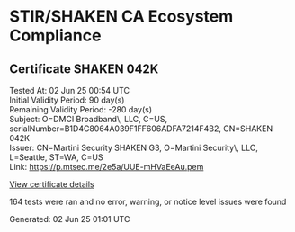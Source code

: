 # STIR/SHAKEN CA Ecosystem Compliance

## Certificate SHAKEN 042K

Tested At: 02 Jun 25 00:54 UTC\
Initial Validity Period: 90 day(s)\
Remaining Validity Period: -280 day(s)\
Subject: O=DMCI Broadband\\, LLC, C=US, serialNumber=B1D4C8064A039F1FF606ADFA7214F4B2, CN=SHAKEN 042K\
Issuer: CN=Martini Security SHAKEN G3, O=Martini Security\\, LLC, L=Seattle, ST=WA, C=US\
Link: https://p.mtsec.me/2e5a/UUE-mHVaEeAu.pem

[View certificate details](https://x509.io/?cert=MIIDGzCCAsKgAwIBAgITUUE%2BmHVaEeAu8ASAv%2F3nsSEe9TAKBggqhkjOPQQDAjBxMQswCQYDVQQGEwJVUzELMAkGA1UECBMCV0ExEDAOBgNVBAcTB1NlYXR0bGUxHjAcBgNVBAoTFU1hcnRpbmkgU2VjdXJpdHksIExMQzEjMCEGA1UEAxMaTWFydGluaSBTZWN1cml0eSBTSEFLRU4gRzMwHhcNMjQwNTI3MDkzODAyWhcNMjQwODI1MDQwMDAwWjBsMRQwEgYDVQQDEwtTSEFLRU4gMDQySzEpMCcGA1UEBRMgQjFENEM4MDY0QTAzOUYxRkY2MDZBREZBNzIxNEY0QjIxCzAJBgNVBAYTAlVTMRwwGgYDVQQKExNETUNJIEJyb2FkYmFuZCwgTExDMFkwEwYHKoZIzj0CAQYIKoZIzj0DAQcDQgAEplpRiIfPAGtA9gselIRAvy%2FsYbogWksKfgt4QI9njSFd4Jz4pVq%2BfELBz%2FFpHTcp7CbKUFYMj%2FbxZkR1oNqwxaOCATwwggE4MA4GA1UdDwEB%2FwQEAwIHgDAMBgNVHRMBAf8EAjAAMB0GA1UdDgQWBBQVyngrtrZMXGm4%2Fi4bu%2BCwYyyfZjAfBgNVHSMEGDAWgBQuWkFTJuJwqmwBwOZ28O4i9zMPHDCBpgYDVR0fBIGeMIGbMIGYoDqgOIY2aHR0cHM6Ly9hdXRoZW50aWNhdGUtYXBpLmljb25lY3Rpdi5jb20vZG93bmxvYWQvdjEvY3JsolqkWDBWMRQwEgYDVQQHDAtCcmlkZ2V3YXRlcjELMAkGA1UECAwCTkoxEzARBgNVBAMMClNUSS1QQSBDUkwxCzAJBgNVBAYTAlVTMQ8wDQYDVQQKDAZTVEktUEEwFgYIKwYBBQUHARoECjAIoAYWBDA0MkswFwYDVR0gBBAwDjAMBgpghkgBhv8JAQEEMAoGCCqGSM49BAMCA0cAMEQCICFYV2PgpF9ThhCShIjrAKeUURohlsDT5tmKFMTw8WS1AiArJyPhXJVuCqi0yTjrBTK0ejnb4NjSoJgJpIQ4zLel%2FQ%3D%3D)

164 tests were ran and no error, warning, or notice level issues were found


Generated: 02 Jun 25 01:01 UTC